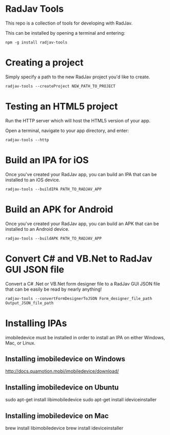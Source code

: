 # RadJav Tools
This repo is a collection of tools for developing with RadJav.

This can be installed by opening a terminal and entering:

	npm -g install radjav-tools

# Creating a project
Simply specify a path to the new RadJav project you'd like to create.

	radjav-tools --createProject NEW_PATH_TO_PROJECT

# Testing an HTML5 project
Run the HTTP server which will host the HTML5 version of your app.

Open a terminal, navigate to your app directory, and enter:

	radjav-tools --http

# Build an IPA for iOS
Once you've created your RadJav app, you can build an IPA that can be installed to an iOS device.

	radjav-tools --buildIPA PATH_TO_RADJAV_APP

# Build an APK for Android
Once you've created your RadJav app, you can build an APK that can be installed to an Android device.

	radjav-tools --buildAPK PATH_TO_RADJAV_APP

# Convert C# and VB.Net to RadJav GUI JSON file
Convert a C# .Net or VB.Net form designer file to a RadJav GUI JSON file that can be easily be read by nearly anything!

	radjav-tools --convertFormDesignerToJSON Form_designer_file_path Output_JSON_file_path

# Installing IPAs
imobiledevice must be installed in order to install an IPA on either Windows, Mac, or Linux.

## Installing imobiledevice on Windows
http://docs.quamotion.mobi/imobiledevice/download/

## Installing imobiledevice on Ubuntu
sudo apt-get install libimobiledevice
sudo apt-get install ideviceinstaller

## Installing imobiledevice on Mac
brew install libimobiledevice
brew install ideviceinstaller